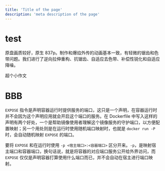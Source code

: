 ```yaml
---
title: 'Title of the page'
description: 'meta description of the page'
---
```


# test

原盘画质较好，原生 837p。制作和爆焰外传的动画基本一致，有轻微的锯齿和色带问题。我们进行了逆向拉伸重构、抗锯齿、自适应去色带、补偿性锐化和自适应降噪。

超个小作文


# BBB


`EXPOSE` 指令是声明容器运行时提供服务的端口，这只是一个声明，在容器运行时并不会因为这个声明应用就会开启这个端口的服务。在 Dockerfile 中写入这样的声明有两个好处，一个是帮助镜像使用者理解这个镜像服务的守护端口，以方便配置映射；另一个用处则是在运行时使用随机端口映射时，也就是 `docker run -P` 时，会自动随机映射 `EXPOSE` 的端口。

要将 `EXPOSE` 和在运行时使用 `-p <宿主端口>:<容器端口>` 区分开来。`-p`，是映射宿主端口和容器端口，换句话说，就是将容器的对应端口服务公开给外界访问，而 `EXPOSE` 仅仅是声明容器打算使用什么端口而已，并不会自动在宿主进行端口映射。

